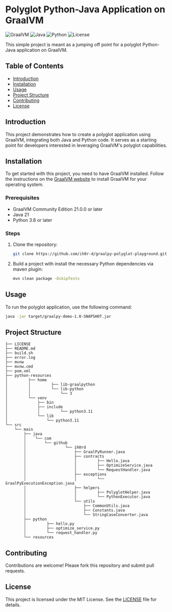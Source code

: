 
# Polyglot Python-Java Application on GraalVM

![GraalVM](https://img.shields.io/badge/GraalVM-Community%20Edition-007d9c)
![Java](https://img.shields.io/badge/Java-21%2B-brightgreen)
![Python](https://img.shields.io/badge/Python-3.10%2B-blue)
![License](https://img.shields.io/badge/License-MIT-yellow)

This simple project is meant as a jumping off point for a polyglot Python-Java application on GraalVM.

## Table of Contents
- [Introduction](#introduction)
- [Installation](#installation)
- [Usage](#usage)
- [Project Structure](#project-structure)
- [Contributing](#contributing)
- [License](#license)

## Introduction
This project demonstrates how to create a polyglot application using GraalVM, integrating both Java and Python code. It serves as a starting point for developers interested in leveraging GraalVM's polyglot capabilities.

## Installation
To get started with this project, you need to have GraalVM installed. Follow the instructions on the [GraalVM website](https://www.graalvm.org/) to install GraalVM for your operating system.

### Prerequisites
- GraalVM Community Edition 21.0.0 or later
- Java 21
- Python 3.8 or later

### Steps
1. Clone the repository:
    ```sh
    git clone https://github.com/ih0r-d/graalpy-polyglot-playground.git
    ```
2. Build a project with install the necessary Python dependencies via maven plugin:
    ```sh
    mvn clean package -DskipTests
    ```

## Usage
To run the polyglot application, use the following command:
```sh
java -jar target/graalpy-demo-1.0-SNAPSHOT.jar
```

## Project Structure
```
├── LICENSE
├── README.md
├── build.sh
├── error.log
├── mvnw
├── mvnw.cmd
├── pom.xml
├── python-resources
│         ├── home
│         │         ├── lib-graalpython
│         │         └── lib-python
│         │             └── 3
│         └── venv
│             ├── bin
│             ├── include
│             │         └── python3.11
│             └── lib
│                 └── python3.11
└── src
    └── main
        ├── java
        │    └── com
        │        └── github
        │                 └── ih0rd
        │                     ├── GraalPyRunner.java
        │                     ├── contracts
        │                     │         ├── Hello.java
        │                     │         ├── OptimizeService.java
        │                     │         └── RequestHandler.java
        │                     ├── exceptions
        │                     │         └── GraalPyExecutionException.java
        │                     ├── helpers
        │                     │         ├── PolyglotHelper.java
        │                     │         └── PythonExecutor.java
        │                     └── utils
        │                         ├── CommonUtils.java
        │                         ├── Constants.java
        │                         └── StringCaseConverter.java
        ├── python
        │         ├── hello.py
        │         ├── optimize_service.py
        │         └── request_handler.py
        └── resources

```

## Contributing
Contributions are welcome! Please fork this repository and submit pull requests.

## License
This project is licensed under the MIT License. See the [LICENSE](LICENSE) file for details.
